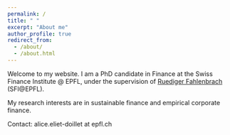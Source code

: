 ```yaml
---
permalink: /
title: " "
excerpt: "About me"
author_profile: true
redirect_from: 
  - /about/
  - /about.html
---
```


Welcome to my website. I am a PhD candidate in Finance at the Swiss Finance Institute @ EPFL, under the supervision of [Ruediger Fahlenbrach](https://www.sfi.ch/fr/people/ruediger-fahlenbrach) (SFI@EPFL). <br>

My research interests are in sustainable finance and empirical corporate finance.

Contact: alice.eliet-doillet at epfl.ch